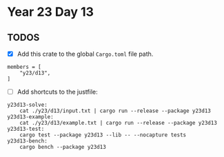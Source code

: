 # Year 23 Day 13

## TODOS

- [x] Add this crate to the global `Cargo.toml` file path.

```
members = [
    "y23/d13",
]
```

- [ ] Add shortcuts to the justfile:

```
y23d13-solve:
    cat ./y23/d13/input.txt | cargo run --release --package y23d13
y23d13-example:
    cat ./y23/d13/example.txt | cargo run --release --package y23d13
y23d13-test:
    cargo test --package y23d13 --lib -- --nocapture tests
y23d13-bench:
    cargo bench --package y23d13
```